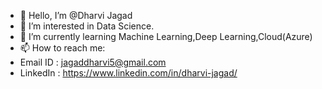 - 👋 Hello, I’m @Dharvi Jagad
- 👀 I’m interested in Data Science.
- 🌱 I’m currently learning Machine Learning,Deep Learning,Cloud(Azure)
- 📫 How to reach me:
- Email ID : jagaddharvi5@gmail.com
- LinkedIn : https://www.linkedin.com/in/dharvi-jagad/

<!---
Dharvi2101/Dharvi2101 is a ✨ special ✨ repository because its `README.md` (this file) appears on your GitHub profile.
You can click the Preview link to take a look at your changes.
--->
